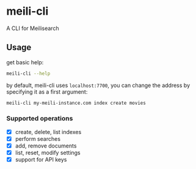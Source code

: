 # meili-cli

A CLI for Meilisearch

## Usage

get basic help:

```bash
meili-cli --help
```

by default, meili-cli uses `localhost:7700`, you can change the address by specifying it as a first argument:

```bash
meili-cli my-meili-instance.com index create movies
```

### Supported operations

- [x] create, delete, list indexes
- [x] perform searches
- [x] add, remove documents
- [x] list, reset, modify settings
- [x] support for API keys
